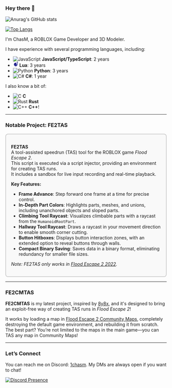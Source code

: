 ### Hey there 👋  
![Anurag's GitHub stats](https://github-readme-stats.vercel.app/api?username=chasmdev&theme=omni&show_icons=true)

[![Top Langs](https://github-readme-stats.vercel.app/api/top-langs/?username=chasmdev&layout=compact&theme=omni)](https://github.com/anuraghazra/github-readme-stats)

I'm ChasM, a ROBLOX Game Developer and 3D Modeler.  

I have experience with several programming languages, including:  
- <img src="https://cdn.jsdelivr.net/gh/devicons/devicon/icons/javascript/javascript-original.svg" alt="JavaScript" width="16" height="16"/> **JavaScript/TypeScript**: 2 years  
- <img src="https://raw.githubusercontent.com/github/explore/main/topics/lua/lua.png" alt="Lua" width="16" height="16"/> **Lua**: 3 years  
- <img src="https://cdn.jsdelivr.net/gh/devicons/devicon/icons/python/python-original.svg" alt="Python" width="16" height="16"/> **Python**: 3 years  
- <img src="https://cdn.jsdelivr.net/gh/devicons/devicon/icons/csharp/csharp-original.svg" alt="C#" width="16" height="16"/> **C#**: 1 year  

I also know a bit of:  
- <img src="https://cdn.jsdelivr.net/gh/devicons/devicon/icons/c/c-original.svg" alt="C" width="16" height="16"/> **C**  
- <img src="https://cdn.jsdelivr.net/gh/devicons/devicon/icons/rust/rust-plain.svg" alt="Rust" width="16" height="16"/> **Rust**  
- <img src="https://cdn.jsdelivr.net/gh/devicons/devicon/icons/cplusplus/cplusplus-original.svg" alt="C++" width="16" height="16"/> **C++**!

---

### Notable Project: FE2TAS  

<div style="border: 2px solid #ccc; border-radius: 8px; padding: 16px; background-color: #f9f9f9;">

**FE2TAS**  
A tool-assisted speedrun (TAS) tool for the ROBLOX game *Flood Escape 2*.  
This script is executed via a script injector, providing an environment for creating TAS runs.  
It includes a sandbox for live input recording and real-time playback.  

**Key Features:**  
- **Frame Advance**: Step forward one frame at a time for precise control.  
- **In-Depth Part Colors**: Highlights parts, meshes, and unions, including unanchored objects and sloped parts.  
- **Climbing Tool Raycast**: Visualizes climbable parts with a raycast from the `HumanoidRootPart`.  
- **Hallway Tool Raycast**: Draws a raycast in your movement direction to enable smooth corner cutting.  
- **Button Hitboxes**: Displays button interaction zones, with an extended option to reveal buttons through walls.  
- **Compact Binary Saving**: Saves data in a binary format, eliminating redundancy for smaller file sizes.  

*Note: FE2TAS only works in [Flood Escape 2 2022](https://www.roblox.com/games/95410451364746/FE2-2022).*  

</div>

---

### FE2CMTAS  

**FE2CMTAS** is my latest project, inspired by [8y8x](https://github.com/8y8x), and it's designed to bring an exploit-free way of creating TAS runs in *Flood Escape 2*!  

It works by loading a map in [Flood Escape 2 Community Maps](), completely destroying the default game environment, and rebuilding it from scratch. The best part? You’re not limited to the maps in the main game—you can TAS any map in Community Maps!  

---

### Let’s Connect  

You can reach me on Discord: [1chasm](https://discord.com/users/862122952970600478). My DMs are always open if you want to chat!  

[![Discord Presence](https://lanyard.cnrad.dev/api/862122952970600478)](https://discord.com/users/862122952970600478)
